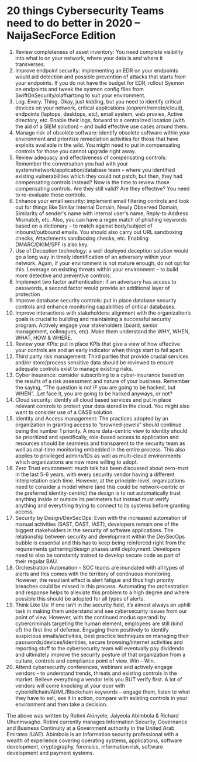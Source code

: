 

# 20 things Cybersecurity Teams need to do better in 2020 – NaijaSecForce Edition
1.	Review completeness of asset inventory: You need complete visibility into what is on your network, where your data is and where it transverses.
2.	Improve endpoint security: implementing an EDR on your endpoints would aid detection and possible prevention of attacks that starts from your endpoints. If you do not have the budget for EDR, rollout Sysmon on endpoints and tweak the sysmon config files from SwiftOnSecurity/olafhartong to suit your environment.
3.	Log. Every. Thing. Okay, just kidding, but you need to identify critical devices on your network, critical applications (onprem/remote/cloud), endpoints (laptops, desktops, etc), email system, web proxies, Active directory, etc. Enable their logs, forward to a centralized location (with the aid of a SIEM solution) – and build effective use cases around them.
4.	Manage risk of obsolete software: identify obsolete software within your environment and prioritize remediation activities for those that have exploits available in the wild. You might need to put in compensating controls for those you cannot upgrade right away.
5.	Review adequacy and effectiveness of compensating controls: Remember the conversation you had with your system/network/application/database team – where you identified existing vulnerabilities which they could not patch, but then, they had compensating controls instead? Now is the time to review those compensating controls. Are they still valid? Are they effective? You need to re-evaluate these controls.
6.	Enhance your email security: implement email filtering controls and look out for things like Similar Internal Domain, Newly Observed Domain, Similarity of sender's name with internal user's name, Reply-to Address Mismatch, etc. Also, you can have a regex match of phishing keywords based on a dictionary – to match against body/subject of inbound/outbound emails. You should also carry out URL sandboxing checks, Attachments sandboxing checks, etc. Enabling DMARC/DKIM/SPF is also key.
7.	Use of Deception technology: a well deployed deception solution would go a long way in timely identification of an adversary within your network. Again, if your environment is not mature enough, do not opt for this. Leverage on existing threats within your environment – to build more detective and preventive controls.
8.	Implement two factor authentication: if an adversary has access to passwords, a second factor would provide an additional layer of protection
9.	Improve database security controls: put in place database security controls and enhance monitoring capabilities of critical databases.
10.	Improve interactions with stakeholders: alignment with the organization’s goals is crucial to building and maintaining a successful security program. Actively engage your stakeholders (board, senior management, colleagues, etc). Make them understand the WHY, WHEN, WHAT, HOW & WHERE.
11.	Review your KPIs: put in place KPIs that give a view of how effective your controls are and an early indicator when things start to fall apart.
12.	Third party risk management: Third parties that provide crucial services and/or store/process sensitive data should be reviewed to ensure adequate controls exist to manage existing risks.
13.	Cyber insurance: consider subscribing to a cyber-insurance based on the results of a risk assessment and nature of your business. Remember the saying, “The question is not IF you are going to be hacked, but WHEN”. .Let face it, you are going to be hacked anyways, or not?
14.	Cloud security: identify all cloud based services and put in place relevant controls to protect your data stored in the cloud. You might also want to consider use of a CASB solution.
15.	Identity and Access management: The practices adopted by an organization in granting access to “crowned-jewels” should continue being the number 1 priority. A more data-centric view to identity should be prioritized and specifically, role-based access to application and resources should be seamless and transparent to the security team as well as real-time monitoring embedded in the entire process. This also applies to privileged admins/IDs as well as multi-cloud environments which organizations are now more willing to adopt.
16.	Zero Trust environment: much talk has been discussed about zero-trust in the last 5-6 years, with every security vendor having a different interpretation each time. However, at the principle-level, organizations need to consider a model where (and this could be network-centric or the preferred identity-centric) the design is to not automatically trust anything inside or outside its perimeters but instead must verify anything and everything trying to connect to its systems before granting access.
17.	Security by Design/DevSecOps: Even with the increased automation of manual activities (SAST, DAST, IAST), developers remain one of the biggest stakeholders in the security of software applications. The relationship between security and development within the DevSecOps bubble is essential and this has to keep being reinforced right from the requirements gathering/design phases until deployment. Developers need to also be constantly trained to develop secure code as part of their regular BAU.
18.	Orchestration Automation – SOC teams are inundated with all types of alerts and this comes with the territory of continuous monitoring. However, the resultant effect is alert fatigue and thus high priority breaches could be missed in this process. Automating the orchestration and response helps to alleviate this problem to a high degree and where possible this should be adopted for all types of alerts.
19.	Think Like Us: If one isn’t in the security field, it’s almost always an uphill task in making them understand and see cybersecurity issues from our point of view. However, with the continued modus operandi by cybercriminals targeting the human element, employees are still (kind of) the first line of defense. Engaging them positively to identify suspicious emails/activities, best practice techniques on managing their passwords/devices/identities, secure browsing/internet activities and reporting stuff to the cybersecurity team will eventually pay dividends and ultimately improve the security posture of that organization from a culture, controls and compliance point of view. Win – Win.
20.	Attend cybersecurity conferences, webinars and actively engage vendors – to understand trends, threats and existing controls in the market. Believe everything a vendor tells you BUT verify first. A lot of vendors will come knocking at your door with cyberkillchain/AI/ML/Blockchain keywords – engage them, listen to what they have to sell, see it in action, compare with existing controls in your environment and then take a decision.

The above was written by Rotimi Akinyele, Jaiyeola Abimbola & Richard Uhunmwagho. 
Rotimi currently manages Information Security, Governance and Business Continuity at a Government authority in the United Arab Emirates (UAE).
Abimbola is an Information security professional with a wealth of experience covering operating systems, applications, software development, cryptography, forensics, information risk, software development and payment systems.

